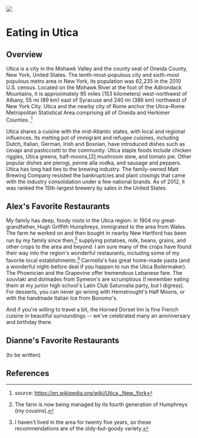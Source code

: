 <a href="https://essays.juncture-digital.org"><img src="https://jstor-labs.github.io/juncture/images/ve-button.png"></a>

<param ve-config 
       title="Utica" 
       author="Alex (and hopefully Dianne)" 
       layout="vtl" banner="https://alexbrymer.github.io/juncture-site/images/Utica_WV_banner.jpeg">

<param ve-entity eid="Q2495519" title="Utica">
<param ve-entity eid="Q9049730" title="New Hartford">
<param ve-entity eid="Q6586" title="Rome">
<param eid="Q4938349" title="Boilermaker" aliases="Utica Boilermaker">

# Eating in Utica

<param ve-map center="Q2495519" zoom="8">

## Overview

Utica is a city in the Mohawk Valley and the county seat of Oneida County, New York, United States. The tenth-most-populous city and sixth-most populous metro area in New York, its population was 62,235 in the 2010 U.S. census. Located on the Mohawk River at the foot of the Adirondack Mountains, it is approximately 95 miles (153 kilometers) west-northwest of Albany, 55 mi (89 km) east of Syracuse and 240 mi (386 km) northwest of New York City. Utica and the nearby city of Rome anchor the Utica–Rome Metropolitan Statistical Area comprising all of Oneida and Herkimer Counties. [^1]
<param ve-map primary center="Q2495519" zoom="11" prefer-geojson>
<param ve-image iiif region="1,1,521,463" url="https://upload.wikimedia.org/wikipedia/commons/c/c0/Utica_97_002.jpg">

Utica shares a cuisine with the mid-Atlantic states, with local and regional influences. Its melting pot of immigrant and refugee cuisines, including Dutch, Italian, German, Irish and Bosnian, have introduced dishes such as ćevapi and pasticciotti to the community. Utica staple foods include chicken riggies, Utica greens, half-moons,[2] mushroom stew, and tomato pie. Other popular dishes are pierogi, penne alla vodka, and sausage and peppers. Utica has long had ties to the brewing industry. The family-owned Matt Brewing Company resisted the bankruptcies and plant closings that came with the industry consolidation under a few national brands. As of 2012, it was ranked the 15th-largest brewery by sales in the United States.
<param ve-image
       fit="contain"
       url="https://www.syracuse.com/resizer/tINgX5QXGBAQWCbtbrmheNep3FE=/700x0/smart/advancelocal-adapter-image-uploads.s3.amazonaws.com/expo.advance.net/img/c9b2ccbadd/width2048/e5d_hemstroughtsbakeriesutica3.jpeg"
       description='Yum.'>

## Alex's Favorite Restaurants

My family has deep, foody roots in the Utica region: in 1904 my great-grandfather, Hugh Griffith Humphreys, immigrated to the area from Wales.  The farm he worked on and then bought in nearby New Hartford has been run by my family since then,[^3] supplying potatoes, milk, beans, grains, and other crops to the area and beyond.  I am sure many of the crops have found their way into the region's wonderful restaurants, including some of my favorite local establishments.[^4]  Carmella's has great home-made pasta (and a wonderful night-before deal if you happen to run the Utica Boilermaker).  The Phoenician and the Grapevine offer tremendous Lebanese fare.  The souvlaki and dolmades from Symeon's are scrumptious (I remember eating them at my junior high school's Latin Club Saturnalia party, but I digress).  For desserts, you can never go wrong with Hemstrought's Half Moons, or with the handmade Italian Ice from Bonomo's.
<param ve-map show-labels center="Q2030937" zoom="12">
<param ve-map-layer geojson url="utica-restaurants.json">

And if you're willing to travel a bit, the Horned Dorset Inn is fine French cuisine in beautiful surroundings -- we've celebrated many an annniversary and birthday there.
<param ve-map show-labels center="Q6526148" zoom="16">
<param ve-map-layer geojson url="utica-restaurants2.json">

## Dianne's Favorite Restaurants

(to be written)

## References

[^1]:  source: https://en.wikipedia.org/wiki/Utica,_New_York
[^2]: Half moon cookies are not to be confused with the far-inferior black-and-white cookies <a href="https://www.youtube.com/watch?v=dR9wi3q6d8o">about which Seinfeld rhapsodized</a>.
[^3]: The farm is now being managed by its fourth generation of Humphreys (my cousins).
[^4]: I haven't lived in the area for twenty five years, so these recommendations are of the oldy-but-goody variety.
